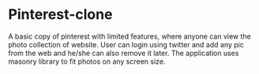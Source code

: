 # Pinterest-clone
A basic copy of pinterest with limited features, where anyone can view the photo collection of website. User can login using twitter and add any pic from the web and he/she can also remove it later. The application uses masonry library to fit photos on any screen size.

